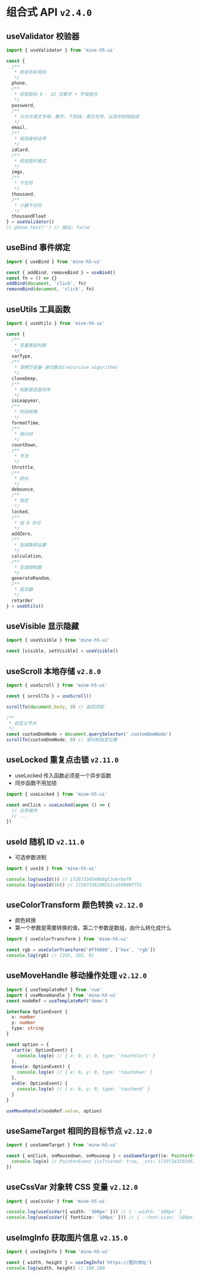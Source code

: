# 组合式 API `v2.4.0`

## useValidator 校验器

```js
import { useValidator } from 'mine-h5-ui'

const {
  /**
   * 校验手机号码
   */
  phone,
  /**
   * 校验密码 6 - 12 位数字 + 字母组合
   */
  password,
  /**
   * 只允许英文字母、数字、下划线、英文句号、以及中划线组成
   */
  email,
  /**
   * 校验身份证号
   */
  idCard,
  /**
   * 校验图片格式
   */
  imgs,
  /**
   * 千位符
   */
  thousand,
  /**
   * 小数千位符
   */
  thousandFloat
} = useValidator()
// phone.test('') // 输出: false
```

## useBind 事件绑定

```js
import { useBind } from 'mine-h5-ui'

const { addBind, removeBind } = useBind()
const fn = () => {}
addBind(document, 'click', fn)
removeBind(document, 'click', fn)
```

## useUtils 工具函数

```js
import { useUtils } from 'mine-h5-ui'

const {
  /**
   * 变量类型判断
   */
  varType,
  /**
   * 深拷贝变量-递归算法(recursive algorithm)
   */
  cloneDeep,
  /**
   * 判断是否是闰年
   */
  isLeapyear,
  /**
   * 时间转换
   */
  formatTime,
  /**
   * 倒计时
   */
  countDown,
  /**
   * 节流
   */
  throttle,
  /**
   * 防抖
   */
  debounce,
  /**
   * 锁定
   */
  locked,
  /**
   * 加 0 补位
   */
  addZero,
  /**
   * 加减乘除运算
   */
  calculation,
  /**
   * 生成随机数
   */
  generateRandom,
  /**
   * 延迟器
   */
  retarder
} = useUtils()
```

## useVisible 显示隐藏

```js
import { useVisible } from 'mine-h5-ui'

const [visible, setVisible] = useVisible()
```

## useScroll 本地存储 `v2.8.0`

```js
import { useScroll } from 'mine-h5-ui'

const { scrollTo } = useScroll()

scrollTo(document.body, 0) // 返回顶部

/**
 * 自定义节点
 */
const customDomNode = document.querySelector('.customDomNode')
scrollTo(customDomNode, 0) // 滚动到指定位置
```

## useLocked 重复点击锁 `v2.11.0`

- useLocked 传入函数必须是一个异步函数
- 同步函数不用加锁

```js
import { useLocked } from 'mine-h5-ui'

const onClick = useLocked(async () => {
  // 业务操作
  // ...
})
```

## useId 随机 ID `v2.11.0`

- 可选参数进制

```ts
import { useId } from 'mine-h5-ui'

console.log(useId()) // 1726733454868gl3vkrbuf9
console.log(useId(16)) // 17267336100211ca549007f31
```

## useColorTransform 颜色转换 `v2.12.0`

- 颜色转换
- 第一个参数是需要转换的值，第二个参数是数组，由什么转化成什么

```ts
import { useColorTransform } from 'mine-h5-ui'

const rgb = useColorTransform('#ff6600', ['hex', 'rgb'])
console.log(rgb) // [255, 102, 0]
```

## useMoveHandle 移动操作处理 `v2.12.0`

```ts
import { useTemplateRef } from 'vue'
import { useMoveHandle } from 'mine-h5-ui'
const nodeRef = useTemplateRef('demo')

interface OptionEvent {
  x: number
  y: number
  type: string
}

const option = {
  start(e: OptionEvent) {
    console.log(e) // { x: 0, y: 0, type: 'touchstart' }
  },
  move(e: OptionEvent) {
    console.log(e) // { x: 0, y: 0, type: 'touchdown' }
  },
  end(e: OptionEvent) {
    console.log(e) // { x: 0, y: 0, type: 'touchend' }
  }
}

useMoveHandle(nodeRef.value, option)
```

## useSameTarget 相同的目标节点 `v2.12.0`

```ts
import { useSameTarget } from 'mine-h5-ui'

const { onClick, onMousedown, onMouseup } = useSameTarget((e: PointerEvent) => {
  console.log(e) // PointerEvent {isTrusted: true, _vts: 1733714310245, pointerId: 1, width: 1, height: 1, …}
})
```

## useCssVar 对象转 CSS 变量 `v2.12.0`

```ts
import { useCssVar } from 'mine-h5-ui'

console.log(useCssVar({ width: '100px' })) // { --width: '100px' }
console.log(useCssVar({ fontSize: '100px' })) // { --font-size: '100px' }
```

## useImgInfo 获取图片信息 `v2.15.0`

```ts
import { useImgInfo } from 'mine-h5-ui'

const { width, height } = useImgInfo('https://图片地址')
console.log(width, height) // 100 100
```
